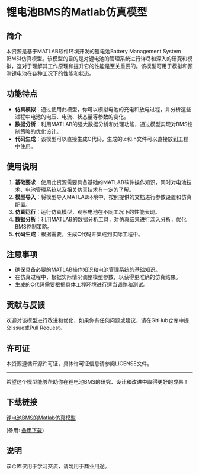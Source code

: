 # 锂电池BMS的Matlab仿真模型

## 简介

本资源是基于MATLAB软件环境开发的锂电池Battery Management System (BMS)仿真模型。该模型的目的是对锂电池的管理系统进行详尽和深入的研究和模拟，这对于理解其工作原理和提升它的性能是至关重要的。该模型可用于模拟和预测锂电池在各种工况下的性能和状态。

## 功能特点

- **仿真模拟**：通过使用此模型，你可以模拟电池的充电和放电过程，并分析这些过程中电池的电压、电流、状态量等参数的变化。
- **数据分析**：利用MATLAB的强大数据分析和处理功能，通过模型实现对BMS控制策略的优化设计。
- **代码生成**：该模型可以直接生成C代码，生成的.c和.h文件可以直接放到工程中使用。

## 使用说明

1. **基础要求**：使用此资源需要具备基础的MATLAB软件操作知识，同时对电池技术、电池管理系统以及相关仿真技术有一定的了解。
2. **模型导入**：将模型导入MATLAB环境中，按照提供的文档进行参数设置和仿真配置。
3. **仿真运行**：运行仿真模型，观察电池在不同工况下的性能表现。
4. **数据分析**：利用MATLAB的数据分析工具，对仿真结果进行深入分析，优化BMS控制策略。
5. **代码生成**：根据需要，生成C代码并集成到实际工程中。

## 注意事项

- 确保具备必要的MATLAB操作知识和电池管理系统的基础知识。
- 在仿真过程中，根据实际情况调整模型参数，以获得更准确的仿真结果。
- 生成的C代码需要根据具体工程环境进行适当调整和测试。

## 贡献与反馈

欢迎对该模型进行改进和优化，如果你有任何问题或建议，请在GitHub仓库中提交Issue或Pull Request。

## 许可证

本资源遵循开源许可证，具体许可证信息请参阅LICENSE文件。

---

希望这个模型能够帮助你在锂电池BMS的研究、设计和改进中取得更好的成果！

## 下载链接
[锂电池BMS的Matlab仿真模型](https://pan.quark.cn/s/7f5f7e9f23ed) 

(备用: [备用下载](https://pan.baidu.com/s/1GRIVSoXlRKAFF_t2ejG1QQ?pwd=1234))

## 说明

该仓库仅用于学习交流，请勿用于商业用途。
